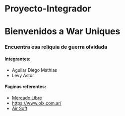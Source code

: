 # Proyecto-Integrador

# Bienvenidos a War Uniques

### Encuentra esa reliquia de guerra olvidada

#### Integrantes:
- Aguilar Diego Mathias
- Levy Astor

#### Paginas referentes:
- [Mercado Libre](https://www.mercadolibre.com.ar/)
- https://www.olx.com.ar/
- [Air Soft](https://airsoftyecla.es/)

